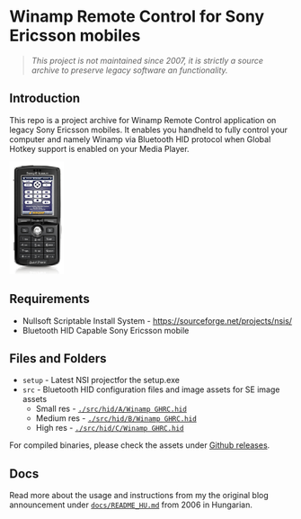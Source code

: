 # Winamp Remote Control for Sony Ericsson mobiles

> *This project is not maintained since 2007, it is
strictly a source archive to preserve legacy software an functionality.*

## Introduction
This repo is a project archive for Winamp Remote Control
application on legacy Sony Ericsson mobiles. It enables you
handheld to fully control your computer and namely Winamp
via Bluetooth HID protocol when Global Hotkey support is enabled
on your Media Player.

![Sony Ericsson K750](./docs/images/K750.png)

## Requirements
 - Nullsoft Scriptable Install System - https://sourceforge.net/projects/nsis/ 
 - Bluetooth HID Capable Sony Ericsson mobile

## Files and Folders
- `setup` - Latest NSI projectfor the setup.exe
- `src` - Bluetooth HID configuration files and image assets for SE image assets
    - Small res - [`./src/hid/A/Winamp GHRC.hid`](./src/hid/A/)
    - Medium res -  [`./src/hid/B/Winamp GHRC.hid`](./src/hid/B/)
    - High res -  [`./src/hid/C/Winamp GHRC.hid`](./src/hid/C/)

For compiled binaries, please check the assets under [Github releases](./releases).

## Docs
Read more about the usage and instructions from my the original
blog announcement under
[`docs/README_HU.md`](./docs/README.md) from 2006 in Hungarian.

